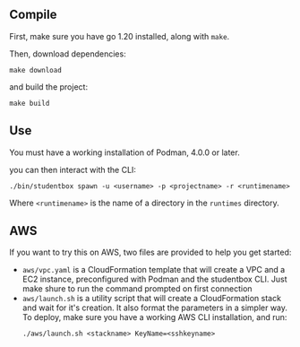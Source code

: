 ## Compile

First, make sure you have go 1.20 installed, along with `make`.

Then, download dependencies:
```
make download
```

and build the project:
```
make build
```

## Use

You must have a working installation of Podman, 4.0.0 or later.

you can then interact with the CLI:
```
./bin/studentbox spawn -u <username> -p <projectname> -r <runtimename>
```

Where `<runtimename>` is the name of a directory in the `runtimes` directory.

## AWS

If you want to try this on AWS, two files are provided to help you get started:
- `aws/vpc.yaml` is a CloudFormation template that will create a VPC and a EC2 instance, preconfigured with Podman and the studentbox CLI. Just make shure to run the command prompted on first connection
- `aws/launch.sh` is a utility script that will create a CloudFormation stack and wait for it's creation. It also format the parameters in a simpler way. To deploy, make sure you have a working AWS CLI installation, and run:
    ```
    ./aws/launch.sh <stackname> KeyName=<sshkeyname> 
    ```

